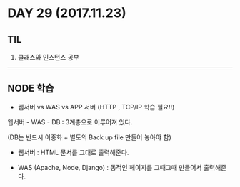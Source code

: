 # DAY 29 (2017.11.23)
 
## TIL

1. 클래스와 인스턴스 공부


---
## NODE 학습

- 웹서버 vs WAS vs APP 서버 (HTTP , TCP/IP 학습 필요!!)

 웹서버 - WAS - DB : 3계층으로 이루어져 있다.

 (DB는 반드시 이중화 + 별도의 Back up file 만들어 놓아야 함)

 - 웹서버 : HTML 문서를 그대로 출력해준다.

 - WAS (Apache, Node, Django) : 동적인 페이지를 그때그때 만들어서 출력해준다.
